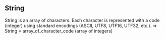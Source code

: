 ## String

String is an array of characters.
Each character is represented with a code (integer) using standard encodings (ASCII, UTF8, UTF16, UTF32, etc.).
=> String = array_of_character_code (array of integers)
